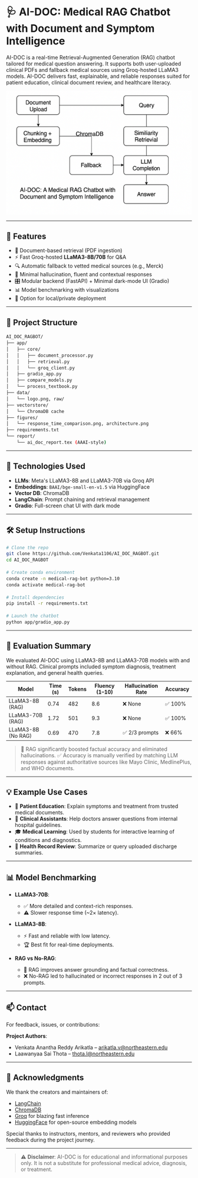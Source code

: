 # 🩺 AI-DOC: Medical RAG Chatbot with Document and Symptom Intelligence

AI-DOC is a real-time Retrieval-Augmented Generation (RAG) chatbot tailored for medical question answering. It supports both user-uploaded clinical PDFs and fallback medical sources using Groq-hosted LLaMA3 models. AI-DOC delivers fast, explainable, and reliable responses suited for patient education, clinical document review, and healthcare literacy.

![Architecture](figures/architecture.png)

---

## 🚀 Features

- 📄 Document-based retrieval (PDF ingestion)
- ⚡ Fast Groq-hosted **LLaMA3-8B/70B** for Q&A
- 🔍 Automatic fallback to vetted medical sources (e.g., Merck)
- 🧠 Minimal hallucination, fluent and contextual responses
- 🎛️ Modular backend (FastAPI) + Minimal dark-mode UI (Gradio)
- 📊 Model benchmarking with visualizations
- 🔐 Option for local/private deployment

---

## 📁 Project Structure

```bash
AI_DOC_RAGBOT/
├── app/
│   ├── core/
│   │   ├── document_processor.py
│   │   ├── retrieval.py
│   │   └── groq_client.py
│   ├── gradio_app.py
│   ├── compare_models.py
│   └── process_textbook.py
├── data/
│   └── logo.png, raw/
├── vectorstore/
│   └── ChromaDB cache
├── figures/
│   └── response_time_comparison.png, architecture.png
├── requirements.txt
└── report/
    └── ai_doc_report.tex (AAAI-style)
```

---

## 🧠 Technologies Used

- **LLMs**: Meta's LLaMA3-8B and LLaMA3-70B via Groq API
- **Embeddings**: `BAAI/bge-small-en-v1.5` via HuggingFace
- **Vector DB**: ChromaDB
- **LangChain**: Prompt chaining and retrieval management
- **Gradio**: Full-screen chat UI with dark mode

---

## 🛠️ Setup Instructions

```bash
# Clone the repo
git clone https://github.com/Venkata1106/AI_DOC_RAGBOT.git
cd AI_DOC_RAGBOT

# Create conda environment
conda create -n medical-rag-bot python=3.10
conda activate medical-rag-bot

# Install dependencies
pip install -r requirements.txt

# Launch the chatbot
python app/gradio_app.py
```

---

## 🧪 Evaluation Summary

We evaluated AI-DOC using LLaMA3-8B and LLaMA3-70B models with and without RAG. Clinical prompts included symptom diagnosis, treatment explanation, and general health queries.

| Model              | Time (s) | Tokens | Fluency (1–10) | Hallucination Rate | Accuracy     |
|-------------------|----------|--------|----------------|--------------------|--------------|
| LLaMA3-8B (RAG)    | 0.74     | 482    | 8.6            | ❌ None            | ✅ 100%      |
| LLaMA3-70B (RAG)   | 1.72     | 501    | 9.3            | ❌ None            | ✅ 100%      |
| LLaMA3-8B (No RAG) | 0.69     | 470    | 7.8            | ✅ 2/3 prompts     | ❌ 66%       |

> 🧠 RAG significantly boosted factual accuracy and eliminated hallucinations.
> ✅ Accuracy is manually verified by matching LLM responses against authoritative sources like Mayo Clinic, MedlinePlus, and WHO documents.

---

## 💡 Example Use Cases

- 📘 **Patient Education**: Explain symptoms and treatment from trusted medical documents.
- 🏥 **Clinical Assistants**: Help doctors answer questions from internal hospital guidelines.
- 🎓 **Medical Learning**: Used by students for interactive learning of conditions and diagnostics.
- 🧾 **Health Record Review**: Summarize or query uploaded discharge summaries.

---

## 📊 Model Benchmarking

- **LLaMA3-70B**:
  - ✅ More detailed and context-rich responses.
  - ⚠️ Slower response time (~2× latency).

- **LLaMA3-8B**:
  - ⚡ Fast and reliable with low latency.
  - 🏆 Best fit for real-time deployments.

- **RAG vs No-RAG**:
  - 🧠 RAG improves answer grounding and factual correctness.
  - ❌ No-RAG led to hallucinated or incorrect responses in 2 out of 3 prompts.

---

## 📫 Contact

For feedback, issues, or contributions:

**Project Authors**:
- Venkata Anantha Reddy Arikatla – [arikatla.v@northeastern.edu](mailto:arikatla.v@northeastern.edu)
- Laawanyaa Sai Thota – [thota.l@northeastern.edu](mailto:thota.l@northeastern.edu)

---


## 🙏 Acknowledgments

We thank the creators and maintainers of:
- [LangChain](https://github.com/langchain-ai/langchain)
- [ChromaDB](https://www.trychroma.com/)
- [Groq](https://console.groq.com/) for blazing fast inference
- [HuggingFace](https://huggingface.co/) for open-source embedding models

Special thanks to instructors, mentors, and reviewers who provided feedback during the project journey.

---

> ⚠️ **Disclaimer**: AI-DOC is for educational and informational purposes only. It is not a substitute for professional medical advice, diagnosis, or treatment.
